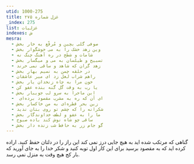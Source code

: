 ```yaml
---
utid: 1000-275
title: غزل شماره ۲۷۵
_index: 275
list: غزلیات
indexes: ش
mesra:
  - صوفی گلی بچین و مُرقّع به خار بخش
  - وین زهد خشک را به می خوشگوار بخش
  - شامات و شطح در ره آهنگ چنگ نه
  - تسبیح و طیلسان به می و میگسار بخش
  - زهد گران که شاهد و ساقی نمی خرند
  - در حلقه چمن به نسیم بهار بخش
  - راهم شراب لعل زد ای میر عاشقان
  - خون مرا به چاه زنخدان یار بخش
  - یا رب به وقت گل گنه بنده عفو کن
  - این ماجرا به سرو لب جویبار بخش
  - ‌ ای آن که ره به مشرب مقصود برده‌ای
  - زین بحر قطره‌ای به من خاکسار بخش
  - شکرانه را که چشم تو روی بتان ندید
  - ما را به عفو و لطف خداوندگار بخش
  - ساقی چو شاه نوش کند باده صبوح
  - گو جام زر به حافظ شب زنده دار بخش
---
```

گناهی که مرتکب شده اید به هیچ جایی درز نمی کند این راز را در دلتان حفظ کنید. اراده کرده اید که به مقصود برسید برای این کار اول توبه کنید و شکر خدا را به جای آورید که بار کج هیچ وقت به منزل نمی رسد.
